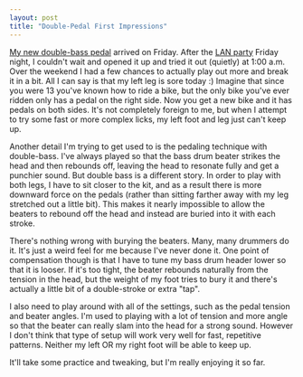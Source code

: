 ```yaml
---
layout: post
title: "Double-Pedal First Impressions"
---
```


<p><a href="http://kindohm.com/archive/2005/06/16/714.aspx">My new double-bass pedal</a> arrived on Friday. After the <a href="http://kindohm.com/archive/2005/06/24/858.aspx">LAN party</a> Friday night, I couldn't wait and opened it up and tried it out (quietly) at 1:00 a.m. Over the weekend I had a few chances to actually play out more and break it in a bit. All I can say is that my left leg is sore today :) Imagine that since you were 13 you've known how to ride a bike, but the only bike you've ever ridden only has a pedal on the right side. Now you get a new bike and it has pedals on both sides. It's not completely foreign to me, but when I attempt to try some fast or more complex licks, my left foot and leg just can't keep up. </p>
<p>Another detail I'm trying to get used to is the pedaling technique with double-bass. I've always played so that the bass drum beater strikes the head and then rebounds off, leaving the head to resonate fully and get a punchier sound. But double bass is a different story. In order to play with both legs, I have to sit closer to the kit, and as a result there is more downward force on the pedals (rather than sitting farther away with my leg stretched out a little bit). This makes it nearly impossible to allow the beaters to rebound off the head and instead are buried into it with each stroke.</p>
<p>There's nothing wrong with burying the beaters. Many, many drummers do it. It's just a weird feel for me because I've never done it. One point of compensation though is that I have to tune my bass drum header lower so that it is looser. If it's too tight, the beater rebounds naturally from the tension in the head, but the weight of my foot tries to bury it and there's actually a little bit of a double-stroke or extra "tap".</p>
<p>I also need to play around with all of the settings, such as the pedal tension and beater angles.  I'm used to playing with a lot of tension and more angle so that the beater can really slam into the head for a strong sound.  However I don't think that type of setup will work very well for fast, repetitive patterns.  Neither my left OR my right foot will be able to keep up.</p>
<p>It'll take some practice and tweaking, but I'm really enjoying it so far.</p>
 
